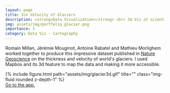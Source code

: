 ```yaml
---
layout: page
title: Ice Velocity of Glaciers
description: <strong>Data Visualization</strong> <br> 3d Viz of scientific data.
img: assets/img/portfolio_glacier.png
importance: 1
category: Data Viz - Cartography
---
```


Romain Millan, Jérémie Mouginot, Antoine Rabatel and Mathieu Morlighem worked together to produce this impressive dataset published in [Nature Geoscience](https://www.nature.com/articles/s41561-021-00885-z) on the thickness and velocity of world's glaciers. I used Mapbox and its 3d feature to map the data and making it more accessible.

<div class="row">
    <div class="col-sm mt-3 mt-md-0 text-center">
           {% include figure.html path="assets/img/glacier3d.gif" title="" class="img-fluid rounded z-depth-1" %}
    </div>
</div>
<a href="https://ige-vis.univ-grenoble-alpes.fr/glaciers/index.html"> Go to the app.</a>
